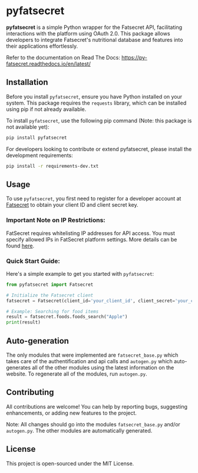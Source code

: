 # pyfatsecret

**pyfatsecret** is a simple Python wrapper for the Fatsecret API, facilitating interactions with the platform using OAuth 2.0.
This package allows developers to integrate Fatsecret's nutritional database and features into their applications effortlessly.

Refer to the documentation on Read The Docs: https://py-fatsecret.readthedocs.io/en/latest/

## Installation

Before you install `pyfatsecret`, ensure you have Python installed on your system.
This package requires the `requests` library, which can be installed using pip if not already available.

To install `pyfatsecret`, use the following pip command (Note: this package is not available yet):

```bash
pip install pyfatsecret
```

For developers looking to contribute or extend pyfatsecret, please install the development requirements:

```bash
pip install -r requirements-dev.txt
```

## Usage
To use `pyfatsecret`, you first need to register for a developer account at [Fatsecret](https://platform.fatsecret.com/) to obtain your client ID and client secret key.

### Important Note on IP Restrictions:
FatSecret requires whitelisting IP addresses for API access. You must specify allowed IPs in FatSecret platform settings. More details can be found [here](https://platform.fatsecret.com/my-account/ip-restrictions).

### Quick Start Guide:
Here's a simple example to get you started with `pyfatsecret`:

```py
from pyfatsecret import Fatsecret

# Initialize the Fatsecret client
fatsecret = Fatsecret(client_id='your_client_id', client_secret='your_client_secret')

# Example: Searching for food items
result = fatsecret.foods.foods_search("Apple")
print(result)

```

## Auto-generation
The only modules that were implemented are `fatsecret_base.py` which takes care of the authentification and api calls and `autogen.py` which auto-generates all of the other modules using the latest information on the website.
To regenerate all of the modules, run `autogen.py`.

## Contributing
All contributions are welcome!
You can help by reporting bugs, suggesting enhancements, or adding new features to the project.

Note: All changes should go into the modules `fatsecret_base.py` and/or `autogen.py`. The other modules are automatically generated.

## License
This project is open-sourced under the MIT License.
